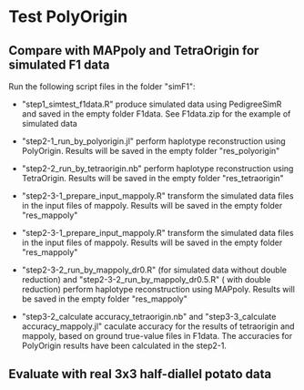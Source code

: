 # Test PolyOrigin

## Compare with MAPpoly and TetraOrigin for simulated F1 data

Run the following script files in the folder "simF1":

* "step1_simtest_f1data.R" produce simulated data using PedigreeSimR and saved in the empty folder F1data. See F1data.zip for the example of simulated data

* "step2-1_run_by_polyorigin.jl" perform haplotype reconstruction using PolyOrigin. Results will be saved in the empty folder "res_polyorigin"

* "step2-2_run_by_tetraorigin.nb" perform haplotype reconstruction using TetraOrigin. Results will be saved in the empty folder "res_tetraorigin"

* "step2-3-1_prepare_input_mappoly.R" transform the simulated data files in the input files of mappoly.  Results will be saved in the empty folder "res_mappoly"

* "step2-3-1_prepare_input_mappoly.R" transform the simulated data files in the input files of mappoly.  Results will be saved in the empty folder "res_mappoly"

* "step2-3-2_run_by_mappoly_dr0.R" (for simulated data without double reduction) and "step2-3-2_run_by_mappoly_dr0.5.R" ( with double reduction) perform haplotype reconstruction using MAPpoly. Results will be saved in the empty folder "res_mappoly"

* "step3-2_calculate accuracy_tetraorigin.nb" and "step3-3_calculate accuracy_mappoly.jl" caculate accuracy for the results of tetraorigin and mappoly, based on ground true-value files in F1data. The accuracies for PolyOrigin results have been calculated in the step2-1.  

## Evaluate with real 3x3 half-diallel potato data
